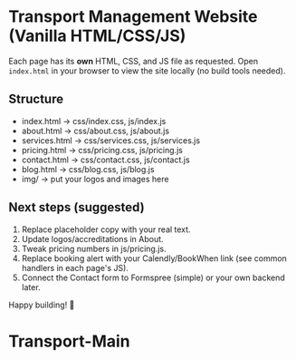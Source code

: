 
# Transport Management Website (Vanilla HTML/CSS/JS)

Each page has its **own** HTML, CSS, and JS file as requested.
Open `index.html` in your browser to view the site locally (no build tools needed).

## Structure
- index.html        -> css/index.css, js/index.js
- about.html        -> css/about.css, js/about.js
- services.html     -> css/services.css, js/services.js
- pricing.html      -> css/pricing.css, js/pricing.js
- contact.html      -> css/contact.css, js/contact.js
- blog.html         -> css/blog.css, js/blog.js
- img/              -> put your logos and images here

## Next steps (suggested)
1) Replace placeholder copy with your real text.
2) Update logos/accreditations in About.
3) Tweak pricing numbers in js/pricing.js.
4) Replace booking alert with your Calendly/BookWhen link (see common handlers in each page's JS).
5) Connect the Contact form to Formspree (simple) or your own backend later.

Happy building! 🚚
# Transport-Main
